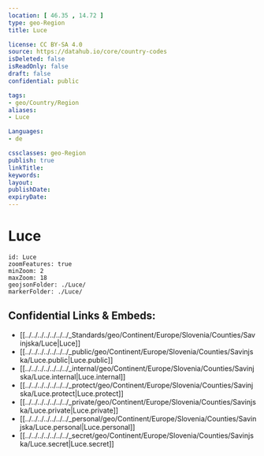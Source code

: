 ```yaml
---
location: [ 46.35 , 14.72 ] 
type: geo-Region
title: Luce

license: CC BY-SA 4.0
source: https://datahub.io/core/country-codes
isDeleted: false
isReadOnly: false
draft: false
confidential: public

tags:
- geo/Country/Region
aliases:
- Luce

Languages:
- de

cssclasses: geo-Region
publish: true
linkTitle: 
keywords: 
layout: 
publishDate: 
expiryDate: 
---
```


# Luce

```leaflet
id: Luce
zoomFeatures: true 
minZoom: 2 
maxZoom: 18
geojsonFolder: ./Luce/
markerFolder: ./Luce/
```


## Confidential Links & Embeds: 
- [[../../../../../../../_Standards/geo/Continent/Europe/Slovenia/Counties/Savinjska/Luce|Luce]] 
- [[../../../../../../../_public/geo/Continent/Europe/Slovenia/Counties/Savinjska/Luce.public|Luce.public]] 
- [[../../../../../../../_internal/geo/Continent/Europe/Slovenia/Counties/Savinjska/Luce.internal|Luce.internal]] 
- [[../../../../../../../_protect/geo/Continent/Europe/Slovenia/Counties/Savinjska/Luce.protect|Luce.protect]] 
- [[../../../../../../../_private/geo/Continent/Europe/Slovenia/Counties/Savinjska/Luce.private|Luce.private]] 
- [[../../../../../../../_personal/geo/Continent/Europe/Slovenia/Counties/Savinjska/Luce.personal|Luce.personal]] 
- [[../../../../../../../_secret/geo/Continent/Europe/Slovenia/Counties/Savinjska/Luce.secret|Luce.secret]] 

